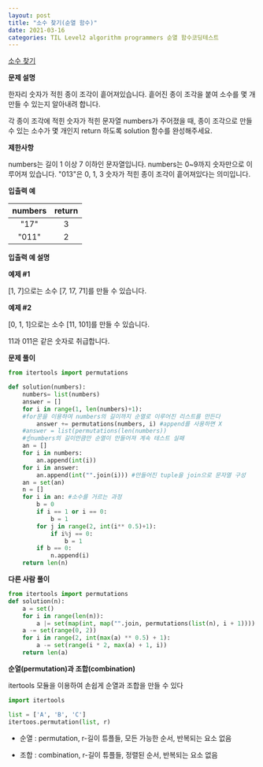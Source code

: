 ```yaml
---
layout: post
title: "소수 찾기(순열 함수)"
date: 2021-03-16
categories: TIL Level2 algorithm programmers 순열 함수코딩테스트
---
```


[소수 찾기](https://programmers.co.kr/learn/courses/30/lessons/42839)

**문제 설명**

한자리 숫자가 적힌 종이 조각이 흩어져있습니다. 흩어진 종이 조각을 붙여 소수를 몇 개 만들 수 있는지 알아내려 합니다.

각 종이 조각에 적힌 숫자가 적힌 문자열 numbers가 주어졌을 때, 종이 조각으로 만들 수 있는 소수가 몇 개인지 return 하도록 solution 함수를 완성해주세요.

**제한사항**

numbers는 길이 1 이상 7 이하인 문자열입니다.
numbers는 0~9까지 숫자만으로 이루어져 있습니다.
"013"은 0, 1, 3 숫자가 적힌 종이 조각이 흩어져있다는 의미입니다.

**입출력 예**

| numbers | return |
| :-----: | :----: |
|  "17"   |   3    |
|  "011"  |   2    |

**입출력 예 설명**

**예제 #1**

[1, 7]으로는 소수 [7, 17, 71]를 만들 수 있습니다.

**예제 #2**

[0, 1, 1]으로는 소수 [11, 101]를 만들 수 있습니다.

11과 011은 같은 숫자로 취급합니다.

**문제 풀이**

```python
from itertools import permutations

def solution(numbers):
    numbers= list(numbers)
    answer = []
    for i in range(1, len(numbers)+1):
    #for문을 이용하여 numbers의 길이까지 순열로 이루어진 리스트를 만든다
        answer += permutations(numbers, i) #append를 사용하면 X
    #answer = list(permutations(len(numbers))
    #☝numbers의 길이만큼만 순열이 만들어져 계속 테스트 실패
    an = []
    for i in numbers:
        an.append(int(i))
    for i in answer:
        an.append(int("".join(i))) #만들어진 tuple을 join으로 문자열 구성
    an = set(an)
    n = []
    for i in an: #소수를 거르는 과정
        b = 0
        if i == 1 or i == 0:
            b = 1
        for j in range(2, int(i** 0.5)+1):
            if i%j == 0:
                b = 1
        if b == 0:
            n.append(i)
    return len(n)
```

**다른 사람 풀이**

```python
from itertools import permutations
def solution(n):
    a = set()
    for i in range(len(n)):
        a |= set(map(int, map("".join, permutations(list(n), i + 1))))
    a -= set(range(0, 2))
    for i in range(2, int(max(a) ** 0.5) + 1):
        a -= set(range(i * 2, max(a) + 1, i))
    return len(a)
```

**순열(permutation)과 조합(combination)**

itertools 모듈을 이용하여 손쉽게 순열과 조합을 만들 수 있다

```python
import itertools

list = ['A', 'B', 'C']
itertoos.permutation(list, r)
```

- 순열 : permutation, r-길이 튜플들, 모든 가능한 순서, 반복되는 요소 없음

- 조합 : combination, r-길이 튜플들, 정렬된 순서, 반복되는 요소 없음
